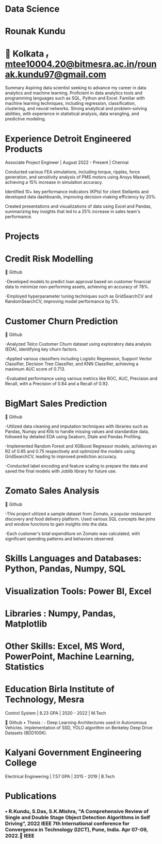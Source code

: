 # Data Science

# Rounak Kundu
#  Kolkata  mtee10004.20@bitmesra.ac.in/rounak.kundu97@gmail.com

Summary Aspiring data scientist seeking to advance my career in data analytics and machine
learning. Proficient in data analytics tools and programming languages such as SQL, Python
and Excel. Familiar with machine learning techniques, including regression, classification,
clustering, and neural networks. Strong analytical and problem-solving abilities, with
experience in statistical analysis, data wrangling, and predictive modeling.

# Experience Detroit Engineered Products

Associate Project Engineer | August 2022 - Present | Chennai

Conducted various FEA simulations, including torque, ripples, force generation, and
sensitivity analysis of PMS motors using Ansys Maxwell, achieving a 15% increase in
simulation accuracy.

Identified 10+ key performance indicators (KPIs) for client Stellantis and developed
data dashboards, improving decision-making efficiency by 20%.

Created presentations and visualizations of data using Excel and Pandas, summarizing
key insights that led to a 25% increase in sales team's performance.

# Projects 

# Credit Risk Modelling
 Github

-Developed models to predict loan approval based on customer financial data to
minimize non-performing assets, achieving an accuracy of 78%.

-Employed hyperparameter tuning techniques such as GridSearchCV and
RandomSearchCV, improving model performance by 5%.

# Customer Churn Prediction
 Github

-Analyzed Telco Customer Churn dataset using exploratory data analysis (EDA),
identifying key churn factors.

-Applied various classifiers including Logistic Regression, Support Vector Classifier,
Decision Tree Classifier, and KNN Classifier, achieving a maximum AUC score of 0.713.

-Evaluated performance using various metrics like ROC, AUC, Precision and Recall, with
a Precision of 0.84 and a Recall of 0.92.

# BigMart Sales Prediction
 Github

-Utilized data cleaning and imputation techniques with libraries such as Pandas,
Numpy and Klib to handle missing values and standardize data, followed by detailed
EDA using Seaborn, Dtale and Pandas Profiling.

-Implemented Random Forest and XGBoost Regressor models, achieving an R2 of 0.65
and 0.75 respectively and optimized the models using GridSearchCV, leading to
improved prediction accuracy.

-Conducted label encoding and feature scaling to prepare the data and saved the final
models with Joblib library for future use.

# Zomato Sales Analysis
 Github

-This project utilized a sample dataset from Zomato, a popular restaurant discovery
and food delivery platform. Used various SQL concepts like joins and window functions
to gain insights into the data.

-Each customer's total expenditure on Zomato was calculated, with significant
spending patterns and behaviors observed.

# Skills Languages and Databases: Python, Pandas, Numpy, SQL

# Visualization Tools: Power BI, Excel

# Libraries : Numpy, Pandas, Matplotlib

# Other Skills: Excel, MS Word, PowerPoint, Machine Learning, Statistics

# Education Birla Institute of Technology, Mesra

Control System | 8.23 GPA | 2020 - 2022 | M.Tech

 Github
• Thesis : - Deep Learning Architectures used in Autonomous Vehicles. Implementation of
SSD, YOLO algorithm on Berkeley Deep Drive Datasets (BDD100K).

# Kalyani Government Engineering College

Electrical Engineering | 7.57 GPA | 2015 - 2019 | B.Tech

# Publications

### • R.Kundu, S.Das, S.K.Mishra, "A Comprehensive Review of Single and Double Stage Object Detection Algorithms in Self Driving”, 2022 IEEE 7th International conference for Convergence in Technology (I2CT), Pune, India. Apr 07-09, 2022. IEEE

